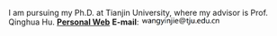 I am pursuing my Ph.D. at Tianjin University, where my advisor is Prof. Qinghua Hu. [**Personal Web**](https://yinjiewang.github.io/)
**E-mail**: <img src='./images/wyjtju.png' style='width: 10em;'>
